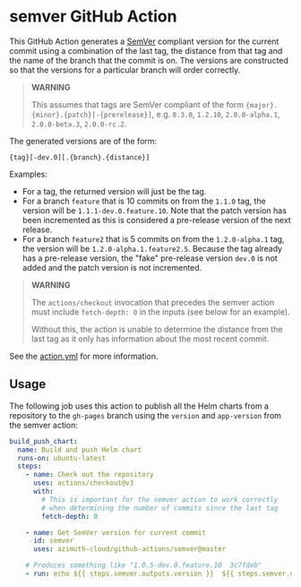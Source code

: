 # semver GitHub Action

This GitHub Action generates a [SemVer](https://semver.org/) compliant version for the current
commit using a combination of the last tag, the distance from that tag and the name of the
branch that the commit is on. The versions are constructed so that the versions for a particular
branch will order correctly.

> **WARNING**
>
> This assumes that tags are SemVer compliant of the form `{major}.{minor}.{patch}[-{prerelease}]`,
> e.g. `0.3.0`, `1.2.10`, `2.0.0-alpha.1`, `2.0.0-beta.3`, `2.0.0-rc.2`.

The generated versions are of the form:

```
{tag}[-dev.0][.{branch}.{distance}]
```

Examples:

  * For a tag, the returned version will just be the tag.
  * For a branch `feature` that is 10 commits on from the `1.1.0` tag, the version will
    be `1.1.1-dev.0.feature.10`. Note that the patch version has been incremented as
    this is considered a pre-release version of the next release.
  * For a branch `feature2` that is 5 commits on from the `1.2.0-alpha.1` tag, the version
    will be `1.2.0-alpha.1.feature2.5`. Because the tag already has a pre-release version,
    the "fake" pre-release version `dev.0` is not added and the patch version is not
    incremented.

> **WARNING**
>
> The `actions/checkout` invocation that precedes the semver action must include
> `fetch-depth: 0` in the inputs (see below for an example).
>
> Without this, the action is unable to determine the distance from the last tag
> as it only has information about the most recent commit.

See the [action.yml](./action.yml) for more information.

## Usage

The following job uses this action to publish all the Helm charts from a repository
to the `gh-pages` branch using the `version` and `app-version` from the semver action:

```yaml
build_push_chart:
  name: Build and push Helm chart
  runs-on: ubuntu-latest
  steps:
    - name: Check out the repository
      uses: actions/checkout@v3
      with:
        # This is important for the semver action to work correctly
        # when determining the number of commits since the last tag
        fetch-depth: 0

    - name: Get SemVer version for current commit
      id: semver
      uses: azimuth-cloud/github-actions/semver@master

    # Produces something like "1.0.5-dev.0.feature.10  3c7fdeb"
    - run: echo ${{ steps.semver.outputs.version }}  ${{ steps.semver.outputs.short-sha }}
```
